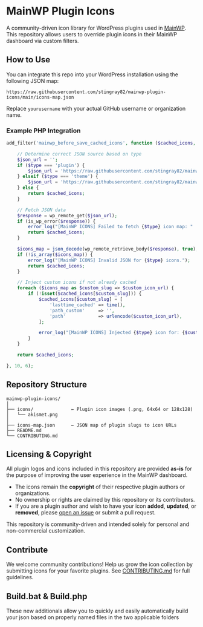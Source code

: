 MainWP Plugin Icons
===================

A community-driven icon library for WordPress plugins used in
[MainWP](https://mainwp.com). This repository allows users to override plugin
icons in their MainWP dashboard via custom filters.

How to Use
----------

You can integrate this repo into your WordPress installation using the following
JSON map:

~~~~~~~~~~~~~~~~~~~~~~~~~~~~~~~~~~~~~~~~~~~~~~~~~~~~~~~~~~~~~~~~~~~~~~~~~~~~~~~~
https://raw.githubusercontent.com/stingray82/mainwp-plugin-icons/main/icons-map.json
~~~~~~~~~~~~~~~~~~~~~~~~~~~~~~~~~~~~~~~~~~~~~~~~~~~~~~~~~~~~~~~~~~~~~~~~~~~~~~~~

Replace `yourusername` with your actual GitHub username or organization name.

### Example PHP Integration

~~~~~~~~~~~~~~~~~~~~~~~~~~~~~~~~~~~~~~~~~~~~~~~~~~~~~~~~~~~~~~~~~~~~~~~~~~~~ php
add_filter('mainwp_before_save_cached_icons', function ($cached_icons, $icon, $slug, $type, $custom_icon, $noexp) {

    // Determine correct JSON source based on type
    $json_url = '';
    if ($type === 'plugin') {
        $json_url = 'https://raw.githubusercontent.com/stingray82/mainwp-plugin-icons/main/icons-map.json';
    } elseif ($type === 'theme') {
        $json_url = 'https://raw.githubusercontent.com/stingray82/mainwp-plugin-icons/main/themes-icons-map.json';
    } else {
        return $cached_icons;
    }

    // Fetch JSON data
    $response = wp_remote_get($json_url);
    if (is_wp_error($response)) {
        error_log("[MainWP ICONS] Failed to fetch {$type} icon map: " . $response->get_error_message());
        return $cached_icons;
    }

    $icons_map = json_decode(wp_remote_retrieve_body($response), true);
    if (!is_array($icons_map)) {
        error_log("[MainWP ICONS] Invalid JSON for {$type} icons.");
        return $cached_icons;
    }

    // Inject custom icons if not already cached
    foreach ($icons_map as $custom_slug => $custom_icon_url) {
        if (!isset($cached_icons[$custom_slug])) {
            $cached_icons[$custom_slug] = [
                'lasttime_cached' => time(),
                'path_custom'     => '',
                'path'            => urlencode($custom_icon_url),
            ];

            error_log("[MainWP ICONS] Injected {$type} icon for: {$custom_slug}");
        }
    }

    return $cached_icons;

}, 10, 6);


~~~~~~~~~~~~~~~~~~~~~~~~~~~~~~~~~~~~~~~~~~~~~~~~~~~~~~~~~~~~~~~~~~~~~~~~~~~~~~~~

Repository Structure
----------------------

~~~~~~~~~~~~~~~~~~~~~~~~~~~~~~~~~~~~~~~~~~~~~~~~~~~~~~~~~~~~~~~~~~~~~~~~~~~~~~~~
mainwp-plugin-icons/
│
├── icons/              ← Plugin icon images (.png, 64x64 or 128x128)
│   └── akismet.png
│
├── icons-map.json      ← JSON map of plugin slugs to icon URLs
├── README.md
└── CONTRIBUTING.md
~~~~~~~~~~~~~~~~~~~~~~~~~~~~~~~~~~~~~~~~~~~~~~~~~~~~~~~~~~~~~~~~~~~~~~~~~~~~~~~~

## Licensing & Copyright

All plugin logos and icons included in this repository are provided **as-is** for the purpose of improving the user experience in the MainWP dashboard.

- The icons remain the **copyright** of their respective plugin authors or organizations.
- No ownership or rights are claimed by this repository or its contributors.
- If you are a plugin author and wish to have your icon **added**, **updated**, or **removed**, please [open an issue](https://github.com/stingray82/mainwp-plugin-icons/issues) or submit a pull request.

This repository is community-driven and intended solely for personal and non-commercial customization.


Contribute
------------

We welcome community contributions! Help us grow the icon collection by
submitting icons for your favorite plugins. See
[CONTRIBUTING.md](CONTRIBUTING.md) for full guidelines.


Build.bat & Build.php
------------
These new additionals allow you to quickly and easily automatically build your json based on properly named files in the two applicable folders


